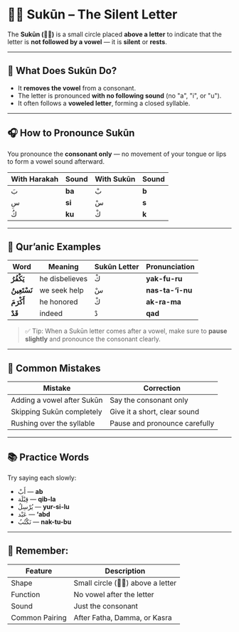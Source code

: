 # ◌ْ Sukūn – The Silent Letter

The **Sukūn (◌ْ)** is a small circle placed **above a letter** to indicate that the letter is **not followed by a vowel** — it is **silent** or **rests**.

---

## 🧠 What Does Sukūn Do?

- It **removes the vowel** from a consonant.
- The letter is pronounced **with no following sound** (no "a", "i", or "u").
- It often follows a **voweled letter**, forming a closed syllable.

---

## 🎧 How to Pronounce Sukūn

You pronounce the **consonant only** — no movement of your tongue or lips to form a vowel sound afterward.

| With Harakah | Sound  | With Sukūn | Sound |
| ------------ | ------ | ---------- | ----- |
| بَ           | **ba** | بْ         | **b** |
| سِ           | **si** | سْ         | **s** |
| كُ           | **ku** | كْ         | **k** |

---

## 📖 Qur’anic Examples

| Word            | Meaning        | Sukūn Letter | Pronunciation    |
| --------------- | -------------- | ------------ | ---------------- |
| **يَكْفُرُ**    | he disbelieves | كْ           | **yak-fu-ru**    |
| **نَسْتَعِينُ** | we seek help   | سْ           | **nas-ta-‘ī-nu** |
| **أَكْرَمَ**    | he honored     | كْ           | **ak-ra-ma**     |
| **قَدْ**        | indeed         | دْ           | **qad**          |

> ✅ Tip: When a Sukūn letter comes after a vowel, make sure to **pause slightly** and pronounce the consonant clearly.

---

## 🚫 Common Mistakes

| Mistake                    | Correction                    |
| -------------------------- | ----------------------------- |
| Adding a vowel after Sukūn | Say the consonant only        |
| Skipping Sukūn completely  | Give it a short, clear sound  |
| Rushing over the syllable  | Pause and pronounce carefully |

---

## 📚 Practice Words

Try saying each slowly:

- أَبْ — **ab**
- قِبْلَة — **qib-la**
- يُرْسِلُ — **yur-si-lu**
- عَبْد — **‘abd**
- نَكْتُبُ — **nak-tu-bu**

---

## 🔄 Remember:

| Feature        | Description                      |
| -------------- | -------------------------------- |
| Shape          | Small circle (◌ْ) above a letter |
| Function       | No vowel after the letter        |
| Sound          | Just the consonant               |
| Common Pairing | After Fatha, Damma, or Kasra     |
